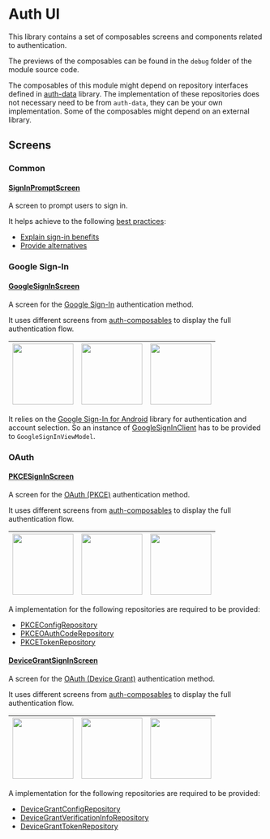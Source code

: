 # Auth UI

This library contains a set of composables screens and components related to authentication.

The previews of the composables can be found in the `debug` folder of the module source code.

The composables of this module might depend on repository interfaces defined
in [auth-data](auth-data.md)
library. The implementation of these repositories does not necessary need to be from `auth-data`,
they can be your own implementation. Some of the composables might depend on an external library.

## Screens

### Common

#### [SignInPromptScreen](https://google.github.io/horologist/api/auth-ui/com.google.android.horologist.auth.ui.common.screens.prompt/-sign-in-prompt-screen.html)

A screen to prompt users to sign in.

It helps achieve to the following [best practices][best_practices]:

- [Explain sign-in benefits][explain_benefits]
- [Provide alternatives][provide_alternatives]

[best_practices]: https://developer.android.com/training/wearables/apps/auth-wear

[explain_benefits]: https://developer.android.com/training/wearables/design/sign-in#benefits

[provide_alternatives]: https://developer.android.com/training/wearables/design/sign-in#alternatives

### Google Sign-In

#### [GoogleSignInScreen](https://google.github.io/horologist/api/auth-ui/com.google.android.horologist.auth.ui.googlesignin.signin/-google-sign-in-screen.html)

A screen for
the [Google Sign-In](https://developer.android.com/training/wearables/apps/auth-wear#Google-Sign-in)
authentication method.

It uses different screens from [auth-composables](auth-composables.md) to display the full
authentication flow.

| <img src="https://media.githubusercontent.com/media/google/horologist/main/docs/auth-composables/sign_in_placeholder_screen.png" height="120" width="120" > | <img src="https://media.githubusercontent.com/media/google/horologist/main/docs/auth-composables/select_account_screen.png" height="120" width="120" > | <img src="https://media.githubusercontent.com/media/google/horologist/main/docs/auth-composables/signed_in_confirmation_dialog.png" height="120" width="120" > |
|:---------------------------------------------------------------------------------------------------------------------------------------------------:|:----------------------------------------------------------------------------------------------------------------------------------------------:|:------------------------------------------------------------------------------------------------------------------------------------------------------:|

It relies on
the [Google Sign-In for Android](https://developers.google.com/identity/sign-in/android/start)
library for authentication and account selection. So an instance
of [GoogleSignInClient](https://developers.google.com/android/reference/com/google/android/gms/auth/api/signin/GoogleSignInClient)
has to be provided to `GoogleSignInViewModel`.

### OAuth

#### [PKCESignInScreen](https://google.github.io/horologist/api/auth-ui/com.google.android.horologist.auth.ui.oauth.pkce.signin/-p-k-c-e-sign-in-screen.html)

A screen for
the [OAuth (PKCE)](https://developer.android.com/training/wearables/apps/auth-wear#pkce)
authentication method.

It uses different screens from [auth-composables](auth-composables.md) to display the full
authentication flow.

| <img src="https://media.githubusercontent.com/media/google/horologist/main/docs/auth-composables/sign_in_placeholder_screen.png" height="120" width="120" > | <img src="https://media.githubusercontent.com/media/google/horologist/main/docs/auth-composables/check_your_phone_screen.png" height="120" width="120" > | <img src="https://media.githubusercontent.com/media/google/horologist/main/docs/auth-composables/signed_in_confirmation_dialog.png" height="120" width="120" > |
|:---------------------------------------------------------------------------------------------------------------------------------------------------:|:------------------------------------------------------------------------------------------------------------------------------------------------:|:------------------------------------------------------------------------------------------------------------------------------------------------------:|

A implementation for the following repositories are required to be provided:

- [PKCEConfigRepository](https://google.github.io/horologist/api/auth-data/com.google.android.horologist.auth.data.oauth.pkce/-p-k-c-e-config-repository/index.html)
- [PKCEOAuthCodeRepository](https://google.github.io/horologist/api/auth-data/com.google.android.horologist.auth.data.oauth.pkce/-p-k-c-e-o-auth-code-repository/index.html)
- [PKCETokenRepository](https://google.github.io/horologist/api/auth-data/com.google.android.horologist.auth.data.oauth.pkce/-p-k-c-e-token-repository/index.html)

#### [DeviceGrantSignInScreen](https://google.github.io/horologist/api/auth-ui/com.google.android.horologist.auth.ui.oauth.devicegrant.signin/-device-grant-sign-in-screen.html)

A screen for
the [OAuth (Device Grant)](https://developer.android.com/training/wearables/apps/auth-wear#DAG)
authentication method.

It uses different screens from [auth-composables](auth-composables.md) to display the full
authentication flow.

| <img src="https://media.githubusercontent.com/media/google/horologist/main/docs/auth-composables/sign_in_placeholder_screen.png" height="120" width="120" > | <img src="https://media.githubusercontent.com/media/google/horologist/main/docs/auth-composables/check_your_phone_screen_code.png" height="120" width="120" > | <img src="https://media.githubusercontent.com/media/google/horologist/main/docs/auth-composables/signed_in_confirmation_dialog.png" height="120" width="120" > |
|:---------------------------------------------------------------------------------------------------------------------------------------------------:|:-----------------------------------------------------------------------------------------------------------------------------------------------------:|:------------------------------------------------------------------------------------------------------------------------------------------------------:|

A implementation for the following repositories are required to be provided:

- [DeviceGrantConfigRepository](https://google.github.io/horologist/api/auth-data/com.google.android.horologist.auth.data.oauth.devicegrant/-device-grant-config-repository/index.html)
- [DeviceGrantVerificationInfoRepository](https://google.github.io/horologist/api/auth-data/com.google.android.horologist.auth.data.oauth.devicegrant/-device-grant-verification-info-repository/index.html)
- [DeviceGrantTokenRepository](https://google.github.io/horologist/api/auth-data/com.google.android.horologist.auth.data.oauth.devicegrant/-device-grant-token-repository/index.html)
